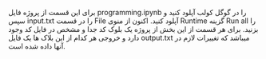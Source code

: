 برای این قسمت از پروژه فایل programming.ipynb را در گوگل کولب آپلود کنید و سپس input.txt را در قسمت File آپلود کنید.
اکنون از منوی Runtime گزینه Run all را بزنید.
برای هر قسمت از این بخش از پروژه یک بلوک کد جدا و مشخص در فایل کد وجود دارد و خروجی هر کدام از این بلاک ها یک فایل output.txt میباشد 
که تغییرات لازم در آنها داده شده است.
